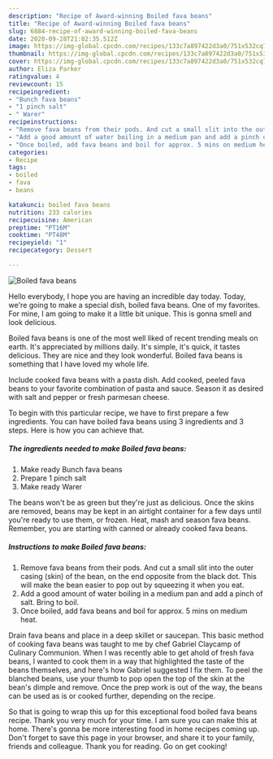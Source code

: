 ```yaml
---
description: "Recipe of Award-winning Boiled fava beans"
title: "Recipe of Award-winning Boiled fava beans"
slug: 6884-recipe-of-award-winning-boiled-fava-beans
date: 2020-09-28T21:02:35.512Z
image: https://img-global.cpcdn.com/recipes/133c7a897422d3a0/751x532cq70/boiled-fava-beans-recipe-main-photo.jpg
thumbnail: https://img-global.cpcdn.com/recipes/133c7a897422d3a0/751x532cq70/boiled-fava-beans-recipe-main-photo.jpg
cover: https://img-global.cpcdn.com/recipes/133c7a897422d3a0/751x532cq70/boiled-fava-beans-recipe-main-photo.jpg
author: Eliza Parker
ratingvalue: 4
reviewcount: 15
recipeingredient:
- "Bunch fava beans"
- "1 pinch salt"
- " Warer"
recipeinstructions:
- "Remove fava beans from their pods. And cut a small slit into the outer casing (skin) of the bean, on the end opposite from the black dot. This will make the bean easier to pop out by squeezing it when you eat."
- "Add a good amount of water boiling in a medium pan and add a pinch of salt. Bring to boil."
- "Once boiled, add fava beans and boil for approx. 5 mins on medium heat."
categories:
- Recipe
tags:
- boiled
- fava
- beans

katakunci: boiled fava beans 
nutrition: 233 calories
recipecuisine: American
preptime: "PT16M"
cooktime: "PT48M"
recipeyield: "1"
recipecategory: Dessert

---
```



![Boiled fava beans](https://img-global.cpcdn.com/recipes/133c7a897422d3a0/751x532cq70/boiled-fava-beans-recipe-main-photo.jpg)

Hello everybody, I hope you are having an incredible day today. Today, we're going to make a special dish, boiled fava beans. One of my favorites. For mine, I am going to make it a little bit unique. This is gonna smell and look delicious.

Boiled fava beans is one of the most well liked of recent trending meals on earth. It's appreciated by millions daily. It's simple, it's quick, it tastes delicious. They are nice and they look wonderful. Boiled fava beans is something that I have loved my whole life.

Include cooked fava beans with a pasta dish. Add cooked, peeled fava beans to your favorite combination of pasta and sauce. Season it as desired with salt and pepper or fresh parmesan cheese.


To begin with this particular recipe, we have to first prepare a few ingredients. You can have boiled fava beans using 3 ingredients and 3 steps. Here is how you can achieve that.

<!--inarticleads1-->

##### The ingredients needed to make Boiled fava beans:

1. Make ready Bunch fava beans
1. Prepare 1 pinch salt
1. Make ready  Warer


The beans won&#39;t be as green but they&#39;re just as delicious. Once the skins are removed, beans may be kept in an airtight container for a few days until you&#39;re ready to use them, or frozen. Heat, mash and season fava beans. Remember, you are starting with canned or already cooked fava beans. 

<!--inarticleads2-->

##### Instructions to make Boiled fava beans:

1. Remove fava beans from their pods. And cut a small slit into the outer casing (skin) of the bean, on the end opposite from the black dot. This will make the bean easier to pop out by squeezing it when you eat.
1. Add a good amount of water boiling in a medium pan and add a pinch of salt. Bring to boil.
1. Once boiled, add fava beans and boil for approx. 5 mins on medium heat.


Drain fava beans and place in a deep skillet or saucepan. This basic method of cooking fava beans was taught to me by chef Gabriel Claycamp of Culinary Communion. When I was recently able to get ahold of fresh fava beans, I wanted to cook them in a way that highlighted the taste of the beans themselves, and here&#39;s how Gabriel suggested I fix them. To peel the blanched beans, use your thumb to pop open the top of the skin at the bean&#39;s dimple and remove. Once the prep work is out of the way, the beans can be used as is or cooked further, depending on the recipe. 

So that is going to wrap this up for this exceptional food boiled fava beans recipe. Thank you very much for your time. I am sure you can make this at home. There's gonna be more interesting food in home recipes coming up. Don't forget to save this page in your browser, and share it to your family, friends and colleague. Thank you for reading. Go on get cooking!
